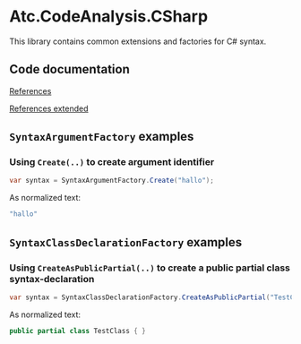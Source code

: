 # Atc.CodeAnalysis.CSharp

This library contains common extensions and factories for C# syntax.

## Code documentation

[References](https://github.com/atc-net/atc/blob/main/docs/CodeDoc/Atc.CodeAnalysis.CSharp/Index.md)

[References extended](https://github.com/atc-net/atc/blob/main/docs/CodeDoc/Atc.CodeAnalysis.CSharp/IndexExtended.md)

## `SyntaxArgumentFactory` examples

### Using `Create(..)` to create argument identifier

```csharp
var syntax = SyntaxArgumentFactory.Create("hallo");
```

As normalized text:

```csharp
"hallo"
```

## `SyntaxClassDeclarationFactory` examples

### Using `CreateAsPublicPartial(..)` to create a public partial class syntax-declaration

```csharp
var syntax = SyntaxClassDeclarationFactory.CreateAsPublicPartial("TestClass");
```

As normalized text:

```csharp
public partial class TestClass { }
```
